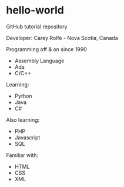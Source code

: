 # hello-world
GitHub tutorial repository

Developer: Carey Rolfe - Nova Scotia, Canada

Programming off & on since 1990
- Assembly Language
- Ada
- C/C++

Learning:
- Python
- Java
- C#

Also learning:
- PHP
- Javascript
- SQL

Familiar with:
- HTML
- CSS
- XML
